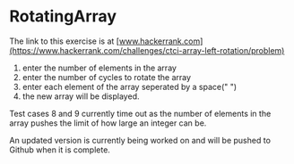 # RotatingArray
The link to this exercise is at [www.hackerrank.com](https://www.hackerrank.com/challenges/ctci-array-left-rotation/problem)

1. enter the number of elements in the array
2. enter the number of cycles to rotate the array
3. enter each element of the array seperated by a space(" ")
4. the new array will be displayed.

Test cases 8 and 9 currently time out as the number of elements in the array pushes the limit of how large an integer can be.

An updated version is currently being worked on and will be pushed to Github when it is complete.
